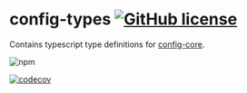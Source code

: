 # config-types [![GitHub license](https://img.shields.io/github/license/erichosick/config-core?style=flat)](https://github.com/erichosick/config-core/blob/master/LICENSE)

Contains typescript type definitions for [config-core](https://www.github.com/erichosick/config-core).

![npm](https://img.shields.io/npm/v/config-core-types)

[![codecov](https://codecov.io/gh/erichosick/config-core/branch/master/graph/badge.svg)](https://codecov.io/gh/erichosick/config-core)
